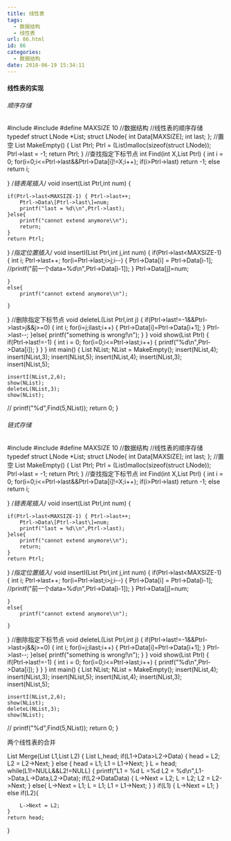 ```yaml
---
title: 线性表
tags:
  - 数据结构
  - 线性表
url: 86.html
id: 86
categories:
  - 数据结构
date: 2018-06-19 15:34:11
---
```


#### 线性表的实现

###### 顺序存储

#include 
#include 
#define MAXSIZE 10
//数据结构
//线性表的顺序存储
 typedef struct LNode *List;
 struct LNode{
    int Data\[MAXSIZE\];
    int last;
};
//置空
List MakeEmpty()
{
    List Ptrl;
    Ptrl = (List)malloc(sizeof(struct LNode));
    Ptrl->last = -1;
    return Ptrl;
}
//查找指定下标节点
int Find(int X,List Ptrl)
{
    int i = 0;
    for(i=0;i<=Ptrl->last&&Ptrl->Data\[i\]!=X;i++);
    if(i>Ptrl->last) return -1;
    else return i;

}
/*链表尾插入*/
void insert(List Ptrl,int num)
{

    if(Ptrl->last<MAXSIZE-1) { Ptrl->last++;
        Ptrl->Data\[Ptrl->last\]=num;
        printf("last = %d\\n",Ptrl->last);
    }else{
        printf("cannot extend anymore\\n");
        return;
    }
    return Ptrl;
}
/*指定位置插入*/
void insertI(List Ptrl,int j,int num)
{
    if(Ptrl->last<MAXSIZE-1) { int i; Ptrl->last++;
        for(i=Ptrl->last;i>j;i--)
        {
            Ptrl->Data\[i\] = Ptrl->Data\[i-1\];
            //printf("前一个data=%d\\n",Ptrl->Data\[i-1\]);
        }
        Ptrl->Data\[j\]=num;

    }
    else{
        printf("cannot extend anymore\\n");

    }
}
//删除指定下标节点
void deleteL(List Ptrl,int j)
{
    if(Ptrl->last!=-1&&Ptrl->last>j&&j>=0)
    {
        int i;
        for(i=j;ilast;i++)
        {
            Ptrl->Data\[i\]=Ptrl->Data\[i+1\];
        }
        Ptrl->last--;
    }else{
    printf("something is wrong!\\n");
    }
}
void show(List Ptrl)
{
    if(Ptrl->last!=-1)
    {
        int i = 0;
        for(i=0;i<=Ptrl->last;i++)
        {
            printf("%d\\n",Ptrl->Data\[i\]);
        }
    }
}
int main()
{   List NList;
    NList = MakeEmpty();
    insert(NList,4);
    insert(NList,3);
    insert(NList,5);
    insert(NList,4);
    insert(NList,3);
    insert(NList,5);

    insertI(NList,2,6);
    show(NList);
    deleteL(NList,3);
    show(NList);
   // printf("%d",Find(5,NList));
    return 0;
}

###### 链式存储

#include 
#include 
#define MAXSIZE 10
//数据结构
//线性表的顺序存储
 typedef struct LNode *List;
 struct LNode{
    int Data\[MAXSIZE\];
    int last;
};
//置空
List MakeEmpty()
{
    List Ptrl;
    Ptrl = (List)malloc(sizeof(struct LNode));
    Ptrl->last = -1;
    return Ptrl;
}
//查找指定下标节点
int Find(int X,List Ptrl)
{
    int i = 0;
    for(i=0;i<=Ptrl->last&&Ptrl->Data\[i\]!=X;i++);
    if(i>Ptrl->last) return -1;
    else return i;

}
/*链表尾插入*/
void insert(List Ptrl,int num)
{

    if(Ptrl->last<MAXSIZE-1) { Ptrl->last++;
        Ptrl->Data\[Ptrl->last\]=num;
        printf("last = %d\\n",Ptrl->last);
    }else{
        printf("cannot extend anymore\\n");
        return;
    }
    return Ptrl;
}
/*指定位置插入*/
void insertI(List Ptrl,int j,int num)
{
    if(Ptrl->last<MAXSIZE-1) { int i; Ptrl->last++;
        for(i=Ptrl->last;i>j;i--)
        {
            Ptrl->Data\[i\] = Ptrl->Data\[i-1\];
            //printf("前一个data=%d\\n",Ptrl->Data\[i-1\]);
        }
        Ptrl->Data\[j\]=num;

    }
    else{
        printf("cannot extend anymore\\n");

    }
}
//删除指定下标节点
void deleteL(List Ptrl,int j)
{
    if(Ptrl->last!=-1&&Ptrl->last>j&&j>=0)
    {
        int i;
        for(i=j;ilast;i++)
        {
            Ptrl->Data\[i\]=Ptrl->Data\[i+1\];
        }
        Ptrl->last--;
    }else{
    printf("something is wrong!\\n");
    }
}
void show(List Ptrl)
{
    if(Ptrl->last!=-1)
    {
        int i = 0;
        for(i=0;i<=Ptrl->last;i++)
        {
            printf("%d\\n",Ptrl->Data\[i\]);
        }
    }
}
int main()
{   List NList;
    NList = MakeEmpty();
    insert(NList,4);
    insert(NList,3);
    insert(NList,5);
    insert(NList,4);
    insert(NList,3);
    insert(NList,5);

    insertI(NList,2,6);
    show(NList);
    deleteL(NList,3);
    show(NList);
   // printf("%d",Find(5,NList));
    return 0;
}

两个线性表的合并

List Merge(List L1,List L2)
{
    List L,head;
    if(L1->Data>L2->Data)
    {
        head = L2;
        L2 = L2->Next;
    }
    else
    {
        head = L1;
        L1 = L1->Next;
    }
    L = head;
    while(L1!=NULL&&L2!=NULL)
    {
        printf("L1 = %d L =%d L2 = %d\\n",L1->Data,L->Data,L2->Data);
        if(L2->DataData)
        {
            L->Next = L2;
            L = L2;
            L2 = L2->Next;
        }
        else{
            L->Next = L1;
            L = L1;
            L1 = L1->Next;
        }
    }
    if(L1)
    {
        L->Next = L1;
    }
    else if(L2){

        L->Next = L2;
    }
    return head;
}